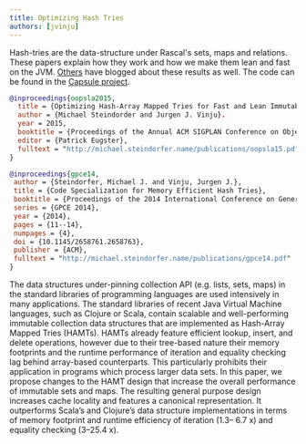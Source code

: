 ```yaml
---
title: Optimizing Hash Tries
authors: [jvinju]
---
```


Hash-tries are the data-structure under Rascal's sets, maps and relations. These papers explain how they work and how we make them lean and fast on the JVM. [Others](https://blog.acolyer.org/2015/11/27/hamt/) have blogged about these results as well. The code can be found in the [Capsule project](http://www.usethesource.io/projects/capsule).

```bibtex
@inproceedings{oopsla2015,
  title = {Optimizing Hash-Array Mapped Tries for Fast and Lean Immutable JVM Collections}
  author = {Michael Steindorder and Jurgen J. Vinju}.
  year = 2015,
  booktitle = {Proceedings of the Annual ACM SIGPLAN Conference on Object-Oriented Programming, Systems, Languages, and Applications (OOPSLA)},
  editor = {Patrick Eugster},
  fulltext = "http://michael.steindorfer.name/publications/oopsla15.pdf",
}

@inproceedings{gpce14,
 author = {Steindorfer, Michael J. and Vinju, Jurgen J.},
 title = {Code Specialization for Memory Efficient Hash Tries},
 booktitle = {Proceedings of the 2014 International Conference on Generative Programming: Concepts and Experiences},
 series = {GPCE 2014},
 year = {2014},
 pages = {11--14},
 numpages = {4},
 doi = {10.1145/2658761.2658763},
 publisher = {ACM},
 fulltext = "http://michael.steindorfer.name/publications/gpce14.pdf"
} 
```

The data structures under-pinning collection API (e.g. lists, sets, maps) in the standard libraries of programming languages are used intensively in many applications. The standard libraries of recent Java Virtual Machine languages, such as Clojure or Scala, contain scalable and well-performing immutable collection data structures that are implemented as Hash-Array Mapped Tries (HAMTs). HAMTs already feature efficient lookup, insert, and delete operations, however due to their tree-based nature their memory footprints and the runtime performance of iteration and equality checking lag behind array-based counterparts. This particularly prohibits their application in programs which process larger data sets. In this paper, we propose changes to the HAMT design that increase the overall performance of immutable sets and maps. The resulting general purpose design increases cache locality and features a canonical representation. It outperforms Scala’s and Clojure’s data structure implementations in terms of memory footprint and runtime efficiency of iteration (1.3– 6.7 x) and equality checking (3–25.4 x).
